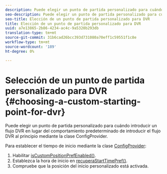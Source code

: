 ```yaml
---
description: Puede elegir un punto de partida personalizado para cuándo introducir un flujo DVR en lugar del comportamiento predeterminado de introducir el flujo DVR al principio mediante la clase ConfigProvider.
seo-description: Puede elegir un punto de partida personalizado para cuándo introducir un flujo DVR en lugar del comportamiento predeterminado de introducir el flujo DVR al principio mediante la clase ConfigProvider.
seo-title: Elección de un punto de partida personalizado para DVR
title: Elección de un punto de partida personalizado para DVR
uuid: a7e13865-2b86-4234-ac4c-9a5320b293db
translation-type: tm+mt
source-git-commit: 31b6cad26bcc393d731080a70eff1c59551f1c8e
workflow-type: tm+mt
source-wordcount: '189'
ht-degree: 0%

---
```



# Selección de un punto de partida personalizado para DVR {#choosing-a-custom-starting-point-for-dvr}

Puede elegir un punto de partida personalizado para cuándo introducir un flujo DVR en lugar del comportamiento predeterminado de introducir el flujo DVR al principio mediante la clase ConfigProvider.

Para establecer el tiempo de inicio mediante la clase [ConfigProvider](https://help.adobe.com/en_US/primetime/api/reference_implementation/android/javadoc/com/adobe/primetime/reference/config/ConfigProvider.html):

1. Habilitar [isCustomPositionPrefEnabled()](https://help.adobe.com/en_US/primetime/api/reference_implementation/android/javadoc/com/adobe/primetime/reference/config/ConfigProvider.html#isCustomPositionPrefEnabled()).
1. Establezca la hora de inicio en [recuperaStartTimePref()](https://help.adobe.com/en_US/primetime/api/reference_implementation/android/javadoc/com/adobe/primetime/reference/config/IPlaybackConfig.html#iretrieveStartTimePref()).
1. Compruebe que la posición del inicio personalizado está activada.
